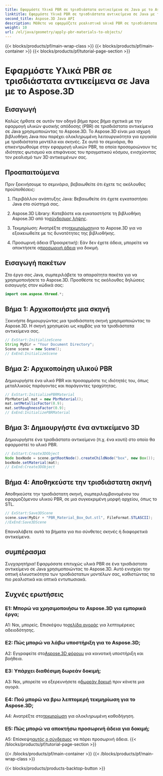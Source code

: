 ```yaml
---
title: Εφαρμόστε Υλικά PBR σε τρισδιάστατα αντικείμενα σε Java με το Aspose.3D
linktitle: Εφαρμόστε Υλικά PBR σε τρισδιάστατα αντικείμενα σε Java με το Aspose.3D
second_title: Aspose.3D Java API
description: Μάθετε να εφαρμόζετε ρεαλιστικά υλικά PBR σε τρισδιάστατα αντικείμενα σε Java χρησιμοποιώντας το Aspose.3D. Βελτιώστε την οπτική ποιότητα με τη φυσική απόδοση.
weight: 10
url: /el/java/geometry/apply-pbr-materials-to-objects/
---
```


{{< blocks/products/pf/main-wrap-class >}}
{{< blocks/products/pf/main-container >}}
{{< blocks/products/pf/tutorial-page-section >}}

# Εφαρμόστε Υλικά PBR σε τρισδιάστατα αντικείμενα σε Java με το Aspose.3D

## Εισαγωγή

Καλώς ήρθατε σε αυτόν τον οδηγό βήμα προς βήμα σχετικά με την εφαρμογή υλικών φυσικής απόδοσης (PBR) σε τρισδιάστατα αντικείμενα σε Java χρησιμοποιώντας το Aspose.3D. Το Aspose.3D είναι μια ισχυρή βιβλιοθήκη Java που παρέχει ολοκληρωμένη λειτουργικότητα για εργασία με τρισδιάστατα μοντέλα και σκηνές. Σε αυτό το σεμινάριο, θα επικεντρωθούμε στην εφαρμογή υλικών PBR, τα οποία προσομοιώνουν τις ιδιότητες φωτισμού και επιφάνειας του πραγματικού κόσμου, ενισχύοντας τον ρεαλισμό των 3D αντικειμένων σας.

## Προαπαιτούμενα

Πριν ξεκινήσουμε το σεμινάριο, βεβαιωθείτε ότι έχετε τις ακόλουθες προϋποθέσεις:

1. Περιβάλλον ανάπτυξης Java: Βεβαιωθείτε ότι έχετε εγκαταστήσει Java στο σύστημά σας.

2.  Aspose.3D Library: Κατεβάστε και εγκαταστήστε τη βιβλιοθήκη Aspose.3D από το[σύνδεσμος λήψης](https://releases.aspose.com/3d/java/).

3.  Τεκμηρίωση: Ανατρέξτε στο[τεκμηρίωση](https://reference.aspose.com/3d/java/)για το Aspose.3D για να εξοικειωθείτε με τις δυνατότητες της βιβλιοθήκης.

4.  Προσωρινή άδεια (Προαιρετική): Εάν δεν έχετε άδεια, μπορείτε να αποκτήσετε α[προσωρινή άδεια](https://purchase.aspose.com/temporary-license/) για δοκιμή.

## Εισαγωγή πακέτων

Στο έργο σας Java, συμπεριλάβετε τα απαραίτητα πακέτα για να χρησιμοποιήσετε το Aspose.3D. Προσθέστε τις ακόλουθες δηλώσεις εισαγωγής στον κώδικά σας:

```java
import com.aspose.threed.*;
```

## Βήμα 1: Αρχικοποιήστε μια σκηνή

Ξεκινήστε δημιουργώντας μια τρισδιάστατη σκηνή χρησιμοποιώντας το Aspose.3D. Η σκηνή χρησιμεύει ως καμβάς για τα τρισδιάστατα αντικείμενα σας.

```java
// ExStart:InitializeScene
String MyDir = "Your Document Directory";
Scene scene = new Scene();
// ExEnd:InitializeScene
```

## Βήμα 2: Αρχικοποίηση υλικού PBR

Δημιουργήστε ένα υλικό PBR και προσαρμόστε τις ιδιότητές του, όπως μεταλλικούς παράγοντες και παράγοντες τραχύτητας.

```java
// ExStart:InitializePBRMaterial
PbrMaterial mat = new PbrMaterial();
mat.setMetallicFactor(0.9);
mat.setRoughnessFactor(0.9);
// ExEnd:InitializePBRMaterial
```

## Βήμα 3: Δημιουργήστε ένα αντικείμενο 3D

Δημιουργήστε ένα τρισδιάστατο αντικείμενο (π.χ. ένα κουτί) στο οποίο θα εφαρμοστεί το υλικό PBR.

```java
// ExStart:Create3DObject
Node boxNode = scene.getRootNode().createChildNode("box", new Box());
boxNode.setMaterial(mat);
// ExEnd:Create3DObject
```

## Βήμα 4: Αποθηκεύστε την τρισδιάστατη σκηνή

Αποθηκεύστε την τρισδιάστατη σκηνή, συμπεριλαμβανομένου του εφαρμοζόμενου υλικού PBR, σε μια συγκεκριμένη μορφή αρχείου, όπως το STL.

```java
// ExStart:Save3DScene
scene.save(MyDir + "PBR_Material_Box_Out.stl", FileFormat.STLASCII);
//ExEnd:Save3DScene
```

Επαναλάβετε αυτά τα βήματα για πιο σύνθετες σκηνές ή διαφορετικά αντικείμενα.

## συμπέρασμα

Συγχαρητήρια! Εφαρμόσατε επιτυχώς υλικά PBR σε ένα τρισδιάστατο αντικείμενο σε Java χρησιμοποιώντας το Aspose.3D. Αυτό ενισχύει την οπτική ελκυστικότητα των τρισδιάστατων μοντέλων σας, καθιστώντας τα πιο ρεαλιστικά και οπτικά εντυπωσιακά.

## Συχνές ερωτήσεις

### Ε1: Μπορώ να χρησιμοποιήσω το Aspose.3D για εμπορικά έργα;

 Α1: Ναι, μπορείς. Επισκέψου το[σελίδα αγοράς](https://purchase.aspose.com/buy) για λεπτομέρειες αδειοδότησης.

### Ε2: Πώς μπορώ να λάβω υποστήριξη για το Aspose.3D;

 A2: Εγγραφείτε στο[Aspose.3D φόρουμ](https://forum.aspose.com/c/3d/18) για κοινοτική υποστήριξη και βοήθεια.

### Ε3: Υπάρχει διαθέσιμη δωρεάν δοκιμή;

 A3: Ναι, μπορείτε να εξερευνήσετε α[δωρεάν δοκιμή](https://releases.aspose.com/) πριν κάνετε μια αγορά.

### Ε4: Πού μπορώ να βρω λεπτομερή τεκμηρίωση για το Aspose.3D;

 A4: Ανατρέξτε στο[τεκμηρίωση](https://reference.aspose.com/3d/java/) για ολοκληρωμένη καθοδήγηση.

### Ε5: Πώς μπορώ να αποκτήσω προσωρινή άδεια για δοκιμή;

 Α5: Επίσκεψη[αυτός ο σύνδεσμος](https://purchase.aspose.com/temporary-license/) να πάρει προσωρινή άδεια.
{{< /blocks/products/pf/tutorial-page-section >}}

{{< /blocks/products/pf/main-container >}}
{{< /blocks/products/pf/main-wrap-class >}}

{{< blocks/products/products-backtop-button >}}
